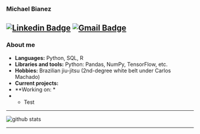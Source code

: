 ### Michael Bianez
[![Linkedin Badge](https://img.shields.io/badge/-Michael_Bianez-blue?style=flat-square&logo=Linkedin&logoColor=white&link=https://www.linkedin.com/in/michaelbianez//)](https://www.linkedin.com/in/michaelbianez/) [![Gmail Badge](https://img.shields.io/badge/-michaelbianez@gmail.com-c14438?style=flat-square&logo=Gmail&logoColor=white&link=mailto:michaelbianez@gmail.com)](mailto:michaelbianez@gmail.com)
---------------------------------------------------------------------------------------------------------------------------------------------------------------------------------
### About me

-  **Languages:** Python, SQL, R
-  **Libraries and tools:** Python: Pandas, NumPy, TensorFlow, etc.
-  **Hobbies:** Brazilian jiu-jitsu (2nd-degree white belt under Carlos Machado)
-  **Current projects:**
-  **Working on: *
-  - Test

---------------------------------------------------------------------------------------------------------------------------------------------------------------------------------

![github stats](https://github-readme-stats.vercel.app/api?username=limits-to-arbitrage&show_icons=true)

---------------------------------------------------------------------------------------------------------------------------------------------------------------------------------
